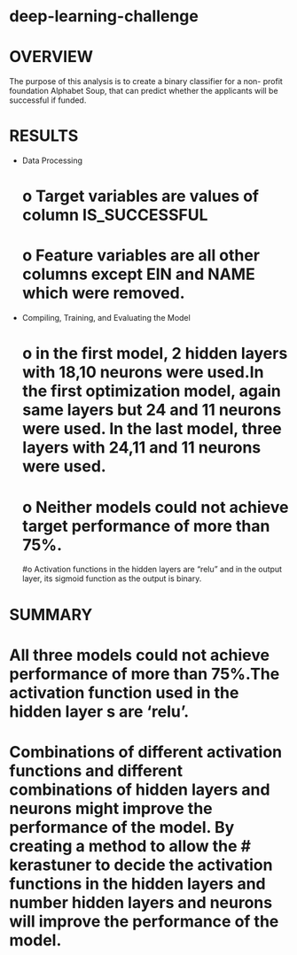 # deep-learning-challenge
# OVERVIEW
 The purpose of this analysis is to create a binary classifier for a non- profit foundation Alphabet Soup, that can predict whether the applicants will be successful if funded.
# RESULTS
* Data Processing
	# o Target variables are values of column IS_SUCCESSFUL
	# o Feature variables are all other columns except EIN and NAME which  were removed.

* Compiling, Training, and Evaluating the Model
	# o in the first model, 2 hidden layers with 18,10 neurons were used.In the first optimization model, again same layers but 24 and 11 neurons were used. In the last 	  	   	  model, three layers with 24,11 and  11 neurons were used.
	# o Neither models could not achieve target performance of more than 75%.
	#o Activation functions in the hidden layers are “relu” and in the output layer, its sigmoid function as the output is binary.

# SUMMARY
# All three models could not achieve performance of more than 75%.The activation function used in the hidden layer s are ‘relu’.
# Combinations of different activation functions and different combinations of hidden layers and neurons might improve the performance of the model. By creating a method to allow 	 the # kerastuner to decide the activation functions in the hidden layers and number hidden layers and neurons will improve the performance of the model.
